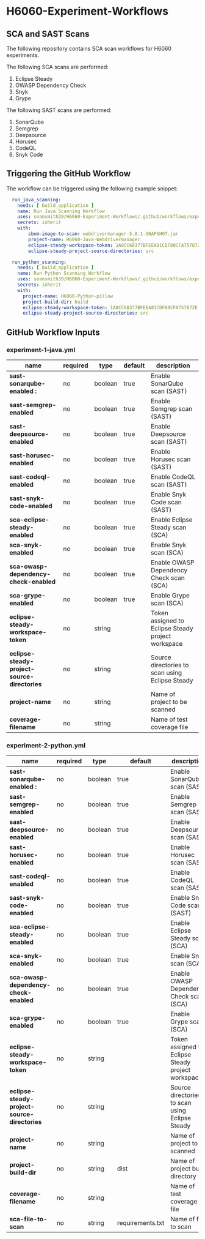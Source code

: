 # H6060-Experiment-Workflows

## SCA and SAST Scans

The following repository contains SCA scan workflows for H6060 experiments.

The following SCA scans are performed:
1. Eclipse Steady
2. OWASP Dependency Check
3. Snyk
4. Grype

The following SAST scans are performed:
1. SonarQube
2. Semgrep
3. Deepsource
4. Horusec
5. CodeQL
6. Snyk Code


## Triggering the GitHub Workflow

The workflow can be triggered using the following example snippet:

```yaml
  run_java_scanning:
    needs: [ build_application ]
    name: Run Java Scanning Workflow
    uses: seansmith39/H6060-Experiment-Workflows/.github/workflows/experiment-1-java.yml@main
    secrets: inherit
    with:
        sbom-image-to-scan: webdrivermanager-5.8.1-SNAPSHOT.jar
        project-name: H6060-Java-Webdrivermanager
        eclipse-steady-workspace-token: 1A8CC68377BFEEA81CDF80CFA757872E
        eclipse-steady-project-source-directories: src

  run_python_scanning:
    needs: [ build_application ]
    name: Run Python Scanning Workflow
    uses: seansmith39/H6060-Experiment-Workflows/.github/workflows/experiment_2_python.yml@main
    secrets: inherit
    with:
      project-name: H6060-Python-pillow
      project-build-dir: build
      eclipse-steady-workspace-token: 1A8CC68377BFEEA81CDF80CFA757872E
      eclipse-steady-project-source-directories: src
```

## GitHub Workflow Inputs

### experiment-1-java.yml

| name                                          | required | type    | default | description                                        |
|-----------------------------------------------|----------|---------|---------|----------------------------------------------------|
| **sast-sonarqube-enabled :**                  | no       | boolean | true    | Enable SonarQube scan (SAST)                       |
| **sast-semgrep-enabled**                      | no       | boolean | true    | Enable Semgrep scan (SAST)                         |
| **sast-deepsource-enabled**                   | no       | boolean | true    | Enable Deepsource scan (SAST)                      |
| **sast-horusec-enabled**                      | no       | boolean | true    | Enable Horusec scan (SAST)                         |
| **sast-codeql-enabled**                       | no       | boolean | true    | Enable CodeQL scan (SAST)                          |
| **sast-snyk-code-enabled**                    | no       | boolean | true    | Enable Snyk Code scan (SAST)                       |
| **sca-eclipse-steady-enabled**                | no       | boolean | true    | Enable Eclipse Steady scan (SCA)                   |
| **sca-snyk-enabled**                          | no       | boolean | true    | Enable Snyk scan (SCA)                             |
| **sca-owasp-dependency-check-enabled**        | no       | boolean | true    | Enable OWASP Dependency Check scan (SCA)           |
| **sca-grype-enabled**                         | no       | boolean | true    | Enable Grype scan (SCA)                            |
| **eclipse-steady-workspace-token**            | no       | string  |         | Token assigned to Eclipse Steady project workspace |
| **eclipse-steady-project-source-directories** | no       | string  |         | Source directories to scan using Eclipse Steady    |
| **project-name**                              | no       | string  |         | Name of project to be scanned                      |
| **coverage-filename**                         | no       | string  |         | Name of test coverage file                         |

### experiment-2-python.yml

| name                                          | required | type    | default          | description                                        |
|-----------------------------------------------|----------|---------|------------------|----------------------------------------------------|
| **sast-sonarqube-enabled :**                  | no       | boolean | true             | Enable SonarQube scan (SAST)                       |
| **sast-semgrep-enabled**                      | no       | boolean | true             | Enable Semgrep scan (SAST)                         |
| **sast-deepsource-enabled**                   | no       | boolean | true             | Enable Deepsource scan (SAST)                      |
| **sast-horusec-enabled**                      | no       | boolean | true             | Enable Horusec scan (SAST)                         |
| **sast-codeql-enabled**                       | no       | boolean | true             | Enable CodeQL scan (SAST)                          |
| **sast-snyk-code-enabled**                    | no       | boolean | true             | Enable Snyk Code scan (SAST)                       |
| **sca-eclipse-steady-enabled**                | no       | boolean | true             | Enable Eclipse Steady scan (SCA)                   |
| **sca-snyk-enabled**                          | no       | boolean | true             | Enable Snyk scan (SCA)                             |
| **sca-owasp-dependency-check-enabled**        | no       | boolean | true             | Enable OWASP Dependency Check scan (SCA)           |
| **sca-grype-enabled**                         | no       | boolean | true             | Enable Grype scan (SCA)                            |
| **eclipse-steady-workspace-token**            | no       | string  |                  | Token assigned to Eclipse Steady project workspace |
| **eclipse-steady-project-source-directories** | no       | string  |                  | Source directories to scan using Eclipse Steady    |
| **project-name**                              | no       | string  |                  | Name of project to be scanned                      |
| **project-build-dir**                         | no       | string  | dist             | Name of project build directory                    |
| **coverage-filename**                         | no       | string  |                  | Name of test coverage file                         |
| **sca-file-to-scan**                          | no       | string  | requirements.txt | Name of file to scan                               |
